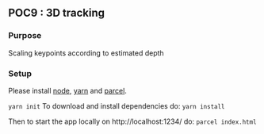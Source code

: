 ## POC9 : 3D tracking 

### Purpose
Scaling keypoints according to estimated depth

### Setup 

Please install [node](https://nodejs.org/en/), [yarn](https://yarnpkg.com/) and [parcel](https://parceljs.org/).

```yarn init```
To download and install dependencies do: ```yarn install```

Then to start the app locally on http://localhost:1234/ do: ```parcel index.html```
